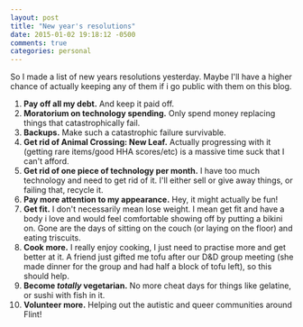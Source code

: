 ```yaml
---
layout: post
title: "New year's resolutions"
date: 2015-01-02 19:18:12 -0500
comments: true
categories: personal 
---
```


So I made a list of new years resolutions yesterday. Maybe I'll have a higher 
chance of actually keeping any of them if i go public with them on this blog.

1. **Pay off all my debt.** And keep it paid off.
1. **Moratorium on technology spending.** Only spend money replacing things 
   that catastrophically fail.
2. **Backups.** Make such a catastrophic failure survivable.
3. **Get rid of Animal Crossing: New Leaf.** Actually progressing with it (getting 
   rare items/good HHA scores/etc) is a massive time suck that I can't afford. 
4. **Get rid of one piece of technology per month.** I have too much technology 
   and need to get rid of it. I'll either sell or give away things, or failing 
   that, recycle it.
9. **Pay more attention to my appearance.** Hey, it might actually be fun!
5. **Get fit.** I don't necessarily mean lose weight. I mean get fit and have a 
   body i love and would feel comfortable showing off by putting a bikini on. 
   Gone are the days of sitting on the couch (or laying on the floor)
   and eating triscuits.
7. **Cook more.** I really enjoy cooking, I just need to practise more and get 
   better at it. A friend just gifted me tofu after our D&D group meeting (she 
   made dinner for the group and had half a block of tofu left), so this should 
   help.
6. **Become *totally* vegetarian.** No more cheat days for things like gelatine, 
   or sushi with fish in it.
10. **Volunteer more.** Helping out the autistic and queer communities around 
    Flint! 
